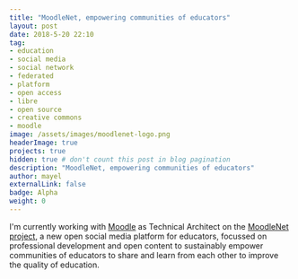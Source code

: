 ```yaml
---
title: "MoodleNet, empowering communities of educators"
layout: post
date: 2018-5-20 22:10
tag:
- education
- social media
- social network
- federated
- platform
- open access
- libre
- open source
- creative commons
- moodle
image: /assets/images/moodlenet-logo.png
headerImage: true
projects: true
hidden: true # don't count this post in blog pagination
description: "MoodleNet, empowering communities of educators"
author: mayel
externalLink: false
badge: Alpha
weight: 0
---
```



I'm currently working with [Moodle](http://moodle.org/) as Technical Architect on the [MoodleNet project](https://moodle.com/moodlenet), a new open social media platform for educators, focussed on professional development and open content to sustainably empower communities of educators to share and learn from each other to improve the quality of education.
